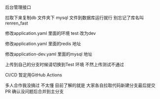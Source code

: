 后台管理接口

拉取下来复制db 文件夹下 mysql 文件到数据库运行就行 
别忘记了库名叫renren_fast

修改application.yaml 里面的环境 test 改为dev

修改application.yaml 里面的redis 地址 

修改application-dev.yaml 里面的mysql 地址 

上传到自己的分支时候请切换到Test 环境 不然上传测试不通过



CI/CD  暂定用GitHub Actions

多人合作我没搞过 不太懂 目前了解的就是
大家各自拉取代码新建分支最后提交PR
确认没问题后合并到主分支
